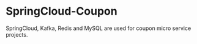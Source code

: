 # SpringCloud-Coupon
SpringCloud, Kafka, Redis and MySQL are used for coupon micro service projects.
